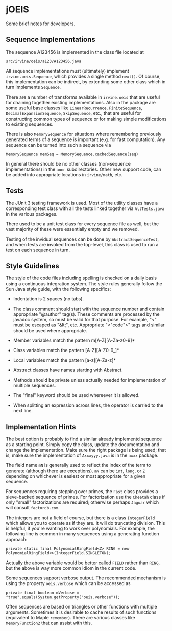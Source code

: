 jOEIS
=====

Some brief notes for developers.

Sequence Implementations
------------------------

The sequence A123456 is implemented in the class file located at

```
src/irvine/oeis/a123/A123456.java
```

All sequence implementations must (ultimately) implement `irvine.oeis.Sequence`, which
provides a single method `next()`.  Of course, this implementation can be
indirect, by extending some other class which in turn implements `Sequence`.

There are a number of transforms available in `irvine.oeis` that are useful
for chaining together existing implementations.  Also in the package are
some useful base classes like `LinearRecurrence`, `FiniteSequence`,
`DecimalExpansionSequence`, `SkipSequence`, etc., that are useful for constructing
common types of sequence or for making simple modifications to existing sequences.

There is also `MemorySequence` for situations where remembering previously
generated terms of a sequence is important (e.g. for fast computation).  Any
sequence can be turned into such a sequence via

```
MemorySequence memSeq = MemorySequence.cachedSequence(seq)
```

In general there should be no other classes (non-sequence implementations)
in the `annn` subdirectories.  Other new support code, can be added into
appropriate locations in `irvine/math`, etc.

Tests
-----

The JUnit 3 testing framework is used.  Most of the utility classes have a
corresponding test class with all the tests linked together via `AllTests.java`
in the various packages.

There used to be a unit test class for every sequence file as well, but the
vast majority of these were essentially empty and we removed.

Testing of the invidual sequences can be done by `AbstractSequenceTest`,
and when tests are invoked from the top-level, this class is used to run
a test on each sequence in turn.

Style Guidelines
----------------

The style of the code files including spelling is checked on a daily basis
using a continuous integration system.  The style rules generally follow
the Sun Java style guide, with the following specifics:

* Indentation is 2 spaces (no tabs).

* The class comment should start with the sequence number and contain
  appropriate "@author" tag(s).  These comments are processed by the
  javadoc system, so must be valid for that purpose.  For example, "<"
  must be escaped as "&amp;lt;", etc.  Appropriate "<"code">" tags and similar
  should be used where appropriate.

* Member variables match the pattern m[A-Z][A-Za-z0-9]*

* Class variables match the pattern [A-Z][A-Z0-9_]*

* Local variables match the pattern [a-z][A-Za-z]*

* Abstract classes have names starting with Abstract.

* Methods should be private unless actually needed for implementation of
  multiple sequences.

* The "final" keyword should be used whereever it is allowed.

* When splitting an expression across lines, the operator is carried to
  the next line.

Implementation Hints
--------------------

The best option is probably to find a similar already implementd sequence
as a starting point.  Simply copy the class, update the documentation
and change the implementation.  Make sure the right package is being used;
that is, make sure the implementation of `Axxxyyy.java` is in the `axxx`
package.

The field name `mN` is generally used to reflect the index of the term
to generate (although there are exceptions).  `mN` can be `int`, `long`,
or `Z` depending on whichever is easiest or most appropriate for a given
sequence.

For sequences requiring stepping over primes, the `Fast` class provides a
sieve-backed sequence of primes.  For factorization use the `Cheetah` class
if only "small" factorizations are required; otherwise perhaps `Jaguar`
which will consult `factordb.com`.

The integers are not a field of course, but there is a class `IntegerField`
which allows you to operate as if they are.  It will do truncating division.
This is helpful, if you're wanting to work over polynomials.  For example,
the following line is common in many sequences using a generating function
approach:

```
private static final PolynomialRingField<Z> RING = new PolynomialRingField<>(IntegerField.SINGLETON);
```

Actually the above variable would be better called `FIELD` rather than `RING`, but
the above is way more common idiom in the current code.

Some sequences support verbose output.  The recommended mechanism is using the
property `oeis.verbose` which can be accessed as

```
private final boolean mVerbose = "true".equals(System.getProperty("oeis.verbose"));
```

Often sequences are based on triangles or other functions with multiple arguments.
Sometimes it is desirable to cache results of such functions (equivalent to Maple
`remember`).  There are various classes like `MemoryFunction2` that can assist
with this.



